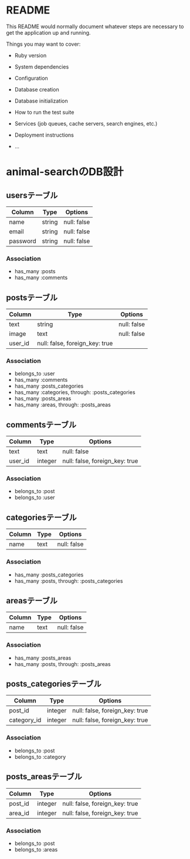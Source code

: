 # README

This README would normally document whatever steps are necessary to get the
application up and running.

Things you may want to cover:

* Ruby version

* System dependencies

* Configuration

* Database creation

* Database initialization

* How to run the test suite

* Services (job queues, cache servers, search engines, etc.)

* Deployment instructions

* ...

# animal-searchのDB設計

## usersテーブル
|Column|Type|Options|
|------|----|-------|
|name|string|null: false|
|email|string|null: false|
|password|string|null: false|
### Association
- has_many :posts
- has_many :comments

## postsテーブル
|Column|Type|Options|
|------|----|-------|
|text|string|null: false|
|image|text|null: false|
|user_id|null: false, foreign_key: true|
### Association
- belongs_to :user
- has_many :comments
- has_many :posts_categories
- has_many :categories, through: :posts_categories
- has_many :posts_areas
- has_many :areas, through: :posts_areas

## commentsテーブル
|Column|Type|Options|
|------|----|-------|
|text|text|null: false|
|user_id|integer|null: false, foreign_key: true|
### Association
- belongs_to :post
- belongs_to :user

## categoriesテーブル
|Column|Type|Options|
|------|----|-------|
|name|text|null: false|
### Association
- has_many :posts_categories
- has_many :posts, through: :posts_categories

## areasテーブル
|Column|Type|Options|
|------|----|-------|
|name|text|null: false|
### Association
- has_many :posts_areas
- has_many :posts, through: :posts_areas

## posts_categoriesテーブル
|Column|Type|Options|
|------|----|-------|
|post_id|integer|null: false, foreign_key: true|
|category_id|integer|null: false, foreign_key: true|
### Association
- belongs_to :post
- belongs_to :category

## posts_areasテーブル
|Column|Type|Options|
|------|----|-------|
|post_id|integer|null: false, foreign_key: true|
|area_id|integer|null: false, foreign_key: true|
### Association
- belongs_to :post
- belongs_to :areas